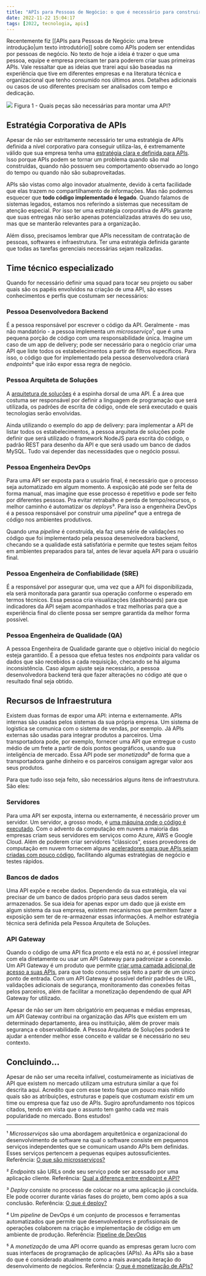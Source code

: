 ```yaml
---
title: "APIs para Pessoas de Negócio: o que é necessário para construir APIs"
date: 2022-11-22 15:04:17
tags: [2022, tecnologia, apis]
---
```


Recentemente fiz [[APIs para Pessoas de Negócio: uma breve introdução|um texto introdutório]] sobre como APIs podem ser entendidas por pessoas de negócio. No texto de hoje a ideia é trazer o que uma pessoa, equipe e empresa precisam ter para poderem criar suas primeiras APIs. Vale ressaltar que as ideias que trarei aqui são baseadas na experiência que tive em diferentes empresas e na literatura técnica e organizacional que tenho consumido nos últimos anos. Detalhes adicionais ou casos de uso diferentes precisam ser analisados com tempo e dedicação.

<img src="{{ site.baseurl }}/assets/lego.png"/>
Figura 1 - Quais peças são necessárias para montar uma API?

## Estratégia Corporativa de APIs
Apesar de não ser estritamente necessário ter uma estratégia de APIs definida a nível corporativo para conseguir utiliza-las, é extremamente válido que sua empresa tenha uma [estratégia clara e definida para APIs](https://br.sensedia.com/post/como-a-estrategia-api-first-beneficia-negocios-de-solucoes-digitais). Isso porque APIs podem se tornar um problema quando são mal construídas, quando não possuem seu comportamento observado ao longo do tempo ou quando não são subaproveitadas.

APIs são vistas como algo inovador atualmente, devido à certa facilidade que elas trazem no compartilhamento de informações. Mas não podemos esquecer que **todo código implementado é legado**. Quando falamos de sistemas legados, estamos nos referindo a sistemas que necessitam de atenção especial. Por isso ter uma estratégia corporativa de APIs garante que suas entregas não serão apenas potencializadas através do seu uso, mas que se manterão relevantes para a organização. 

Além disso, precisamos lembrar que APIs necessitam de contratação de pessoas, softwares e infraestrutura. Ter uma estratégia definida garante que todas as tarefas gerenciais necessárias sejam realizadas. 

## Time técnico especializado
Quando for necessário definir uma squad para tocar seu projeto ou saber quais são os papéis envolvidos na criação de uma API, são esses conhecimentos e perfis que costumam ser necessários:

### Pessoa Desenvolvedora Backend
É a pessoa responsável por escrever o código da API. Geralmente - mas não mandatório - a pessoa implementa um *microsserviço*¹, que é uma pequena porção de código com uma responsabilidade única. Imagine um caso de um app de delivery; pode ser necessário para o negócio criar uma API que liste todos os estabelecimentos a partir de filtros específicos. Para isso, o código que for implementado pela pessoa desenvolvedora criará *endpoints*² que irão expor essa regra de negócio. 

### Pessoa Arquiteta de Soluções
A [arquitetura de soluções](https://santodigital.com.br/arquitetura-de-solucoes/) é a espinha dorsal de uma API. É a área que costuma ser responsável por definir a linguagem de programação que será utilizada, os padrões de escrita de código, onde ele será executado e quais tecnologias serão envolvidas. 

Ainda utilizando o exemplo do app de delivery: para implementar a API de listar todos os estabelecimentos, a pessoa arquiteta de soluções pode definir que será utilizado o framework NodeJS para escrita do código, o padrão REST para desenho da API e que será usado um banco de dados MySQL. Tudo vai depender das necessidades que o negócio possui. 

### Pessoa Engenheira DevOps
Para uma API ser exposta para o usuário final, é necessário que o processo seja automatizado em algum momento. A exposição até pode ser feita de forma manual, mas imagine que esse processo é repetitivo e pode ser feito por diferentes pessoas. Pra evitar retrabalho e perda de tempo/recursos, o melhor caminho é automatizar os *deploys*³. Para isso a engenheira DevOps é a pessoa responsável por construir uma *pipeline*⁴ que a entrega de código nos ambientes produtivos.

Quando uma *pipeline* é construída, ela faz uma série de validações no código que foi implementado pela pessoa desenvolvedora backend, checando se a qualidade está satisfatória e permite que testes sejam feitos em ambientes preparados para tal, antes de levar aquela API para o usuário final. 

### Pessoa Engenheira de Confiabilidade (SRE)
É a responsável por assegurar que, uma vez que a API foi disponibilizada, ela será monitorada para garantir sua operação conforme o esperado em termos técnicos. Essa pessoa cria visualizações (dashboards) para que indicadores da API sejam acompanhados e traz melhorias para que a experiência final do cliente possa ser sempre garantida da melhor forma possível.  

### Pessoa Engenheira de Qualidade (QA)
A pessoa Engenheira de Qualidade garante que o objetivo inicial do negócio esteja garantido. É a pessoa que efetua testes nos *endpoints* para validar os dados que são recebidos a cada requisição, checando se há alguma inconsistência. Caso algum ajuste seja necessário, a pessoa desenvolvedora backend terá que fazer alterações no código até que o resultado final seja obtido. 

## Recursos de Infraestrutura  
Existem duas formas de expor uma API: interna e externamente. APIs internas são usadas pelos sistemas da sua própria empresa. Um sistema de logística se comunica com o sistema de vendas, por exemplo. Já APIs externas são usadas para integrar produtos a parceiros. Uma transportadora pode, por exemplo, fornecer uma API que entregue o custo médio de um frete a partir de dois pontos geográficos, usando sua inteligência de mercado. Essa API pode ser *monetizada*⁵ de forma que a transportadora ganhe dinheiro e os parceiros consigam agregar valor aos seus produtos.

Para que tudo isso seja feito, são necessários alguns itens de infraestrutura. São eles:


### Servidores
Para uma API ser exposta, interna ou externamente, é necessário prover um servidor. Um servidor, a grosso modo, é [uma máquina onde o código é executado](https://developer.mozilla.org/pt-BR/docs/Learn/Common_questions/What_is_a_web_server). Com o advento da computação em nuvem a maioria das empresas criam seus servidores em serviços como Azure, AWS e Google Cloud. Além de poderem criar servidores "clássicos", esses provedores de computação em nuvem fornecem alguns [aceleradores para que APIs sejam criadas com pouco código](https://learn.microsoft.com/en-us/azure/api-management/mock-api-responses?tabs=azure-portal), facilitando algumas estratégias de negócio e testes rápidos.

### Bancos de dados
Uma API expõe e recebe dados. Dependendo da sua estratégia, ela vai precisar de um banco de dados próprio para seus dados serem armazenados. Se sua ideia for apenas expor um dado que já existe em algum sistema da sua empresa, existem mecanismos que permitem fazer a exposição sem ter de re-armazenar essas informações. A melhor estratégia técnica será definida pela Pessoa Arquiteta de Soluções.

### API Gateway 
Quando o código de uma API fica pronto e ela está no ar, é possível integrar com ela diretamente ou usar um API Gateway para padronizar a conexão. Um API Gateway é um produto que permite [criar uma camada adicional de acesso a suas APIs](https://www.redhat.com/pt-br/topics/api/what-does-an-api-gateway-do), para que todo consumo seja feito a partir de um único ponto de entrada. Com um API Gateway é possível definir padrões de URL, validações adicionais de segurança, monitoramento das conexões feitas pelos parceiros, além de facilitar a monetização dependendo de qual API Gateway for utilizado. 

Apesar de não ser um item obrigatório em pequenas e médias empresas, um API Gateway contribui na organização das APIs que existem em um determinado departamento, área ou instituição, além de prover mais segurança e observabilidade. A Pessoa Arquiteta de Soluções poderá te ajudar a entender melhor esse conceito e validar se é necessário no seu contexto. 


## Concluindo...
Apesar de não ser uma receita infalível, costumeiramente as iniciativas de API que existem no mercado utilizam uma estrutura similar a que foi descrita aqui. Acredito que com esse texto fique um pouco mais nítido quais são as atribuições, estruturas e papeis que costumam existir em um time ou empresa que faz uso de APIs. Sugiro aprofundamento nos tópicos citados, tendo em vista que o assunto tem ganho cada vez mais popularidade no mercado. Bons estudos!

---

¹ *Microsserviços* são uma abordagem arquitetônica e organizacional do desenvolvimento de software na qual o software consiste em pequenos serviços independentes que se comunicam usando APIs bem definidas. Esses serviços pertencem a pequenas equipes autossuficientes. Referência: [O que são microsserviços?](https://aws.amazon.com/pt/microservices/)


² *Endpoints* são URLs onde seu serviço pode ser acessado por uma aplicação cliente. Referência: [Qual a diferença entre endpoint e API?](https://pt.stackoverflow.com/questions/86399/qual-a-diferença-entre-endpoint-e-api)

³ *Deploy* consiste no processo de colocar no ar uma aplicação já concluída. Ele pode ocorrer durante várias fases do projeto, bem como após a sua conclusão. Referência: [O que é deploy?](https://coodesh.com/blog/dicionario/o-que-e-deploy/)

⁴ Um *pipeline* de DevOps é um conjunto de processos e ferramentas automatizados que permite que desenvolvedores e profissionais de operações colaborem na criação e implementação de código em um ambiente de produção. Referência: [Pipeline de DevOps](https://www.atlassian.com/br/devops/devops-tools/devops-pipeline)

⁵ A *monetização* de uma API ocorre quando as empresas geram lucro com suas interfaces de programação de aplicações (APIs). As APIs são a base do que é considerado atualmente como a mais avançada iteração do desenvolvimento de negócios. Referência: [O que é monetização de APIs?](https://www.redhat.com/pt-br/topics/api/what-is-api-monetization)

